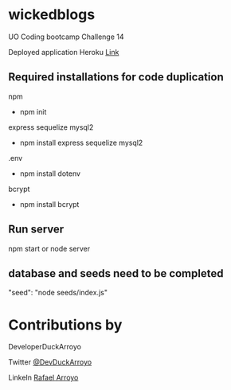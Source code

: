 # wickedblogs

UO Coding bootcamp Challenge 14

Deployed application Heroku
[Link](https://sheltered-shelf-37439.herokuapp.com/)

## Required installations for code duplication

npm

- npm init

express
sequelize
mysql2

- npm install express sequelize mysql2

.env

- npm install dotenv

bcrypt

- npm install bcrypt

## Run server

npm start or node server

## database and seeds need to be completed

"seed": "node seeds/index.js"

# Contributions by

DeveloperDuckArroyo

Twitter [@DevDuckArroyo](https://twitter.com/DevDuckArroyo)

LinkeIn [Rafael Arroyo](https://www.linkedin.com/in/duckarroyo/)

